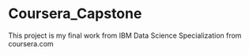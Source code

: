 # Coursera_Capstone
This project is my final work from IBM Data Science Specialization from coursera.com
